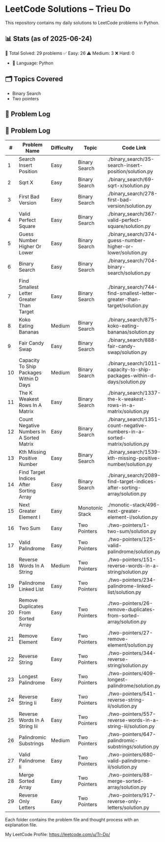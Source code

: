 # LeetCode Solutions – Trieu Do

This repository contains my daily solutions to LeetCode problems in Python.

## 📊 Stats (as of 2025-06-24)
🧠 Total Solved: 29 problems
✅ Easy: 26
⚠️ Medium: 3
❌ Hard: 0
- 💬 Language: Python

## 🗂 Topics Covered
- Binary Search
- Two pointers

## 📁 Problem Log

## 📁 Problem Log

| #  | Problem Name                              | Difficulty   | Topic           | Code Link                                                                  |
|----|-------------------------------------------|--------------|------------------|----------------------------------------------------------------------------|
| 1  | Search Insert Position                    | Easy         | Binary Search    | ./binary_search/35-search-insert-position/solution.py                      |
| 2  | Sqrt X                                    | Easy         | Binary Search    | ./binary_search/69-sqrt-x/solution.py                                      |
| 3  | First Bad Version                         | Easy         | Binary Search    | ./binary_search/278-first-bad-version/solution.py                          |
| 4  | Valid Perfect Square                      | Easy         | Binary Search    | ./binary_search/367-valid-perfect-square/solution.py                       |
| 5  | Guess Number Higher Or Lower              | Easy         | Binary Search    | ./binary_search/374-guess-number-higher-or-lower/solution.py               |
| 6  | Binary Search                             | Easy         | Binary Search    | ./binary_search/704-binary-search/solution.py                              |
| 7  | Find Smallest Letter Greater Than Target  | Easy         | Binary Search    | ./binary_search/744-find-smallest-letter-greater-than-target/solution.py   |
| 8  | Koko Eating Bananas                       | Medium       | Binary Search    | ./binary_search/875-koko-eating-bananas/solution.py                        |
| 9  | Fair Candy Swap                           | Easy         | Binary Search    | ./binary_search/888-fair-candy-swap/solution.py                            |
| 10 | Capacity To Ship Packages Within D Days   | Medium       | Binary Search    | ./binary_search/1011-capacity-to-ship-packages-within-d-days/solution.py   |
| 11 | The K Weakest Rows In A Matrix            | Easy         | Binary Search    | ./binary_search/1337-the-k-weakest-rows-in-a-matrix/solution.py            |
| 12 | Count Negative Numbers In A Sorted Matrix | Easy         | Binary Search    | ./binary_search/1351-count-negative-numbers-in-a-sorted-matrix/solution.py |
| 13 | Kth Missing Positive Number               | Easy         | Binary Search    | ./binary_search/1539-kth-missing-positive-number/solution.py               |
| 14 | Find Target Indices After Sorting Array   | Easy         | Binary Search    | ./binary_search/2089-find-target-indices-after-sorting-array/solution.py   |
| 15 | Next Greater Element I                    | Easy         | Monotonic Stack  | ./monotic-stack/496-next-greater-element-i/solution.py                     |
| 16 | Two Sum                                   | Easy         | Two Pointers     | ./two-pointers/1-two-sum/solution.py                                       |
| 17 | Valid Palindrome                          | Easy         | Two Pointers     | ./two-pointers/125-valid-palindrome/solution.py                            |
| 18 | Reverse Words In A String                 | Medium       | Two Pointers     | ./two-pointers/151-reverse-words-in-a-string/solution.py                   |
| 19 | Palindrome Linked List                    | Easy         | Two Pointers     | ./two-pointers/234-palindrome-linked-list/solution.py                      |
| 20 | Remove Duplicates From Sorted Array       | Easy         | Two Pointers     | ./two-pointers/26-remove-duplicates-from-sorted-array/solution.py          |
| 21 | Remove Element                            | Easy         | Two Pointers     | ./two-pointers/27-remove-element/solution.py                               |
| 22 | Reverse String                            | Easy         | Two Pointers     | ./two-pointers/344-reverse-string/solution.py                              |
| 23 | Longest Palindrome                        | Easy         | Two Pointers     | ./two-pointers/409-longest-palindrome/solution.py                          |
| 24 | Reverse String Ii                         | Easy         | Two Pointers     | ./two-pointers/541-reverse-string-ii/solution.py                           |
| 25 | Reverse Words In A String Iii             | Easy         | Two Pointers     | ./two-pointers/557-reverse-words-in-a-string-iii/solution.py               |
| 26 | Palindromic Substrings                    | Medium       | Two Pointers     | ./two-pointers/647-palindromic-substrings/solution.py                      |
| 27 | Valid Palindrome Ii                       | Easy         | Two Pointers     | ./two-pointers/680-valid-palindrome-ii/solution.py                         |
| 28 | Merge Sorted Array                        | Easy         | Two Pointers     | ./two-pointers/88-merge-sorted-array/solution.py                           |
| 29 | Reverse Only Letters                      | Easy         | Two Pointers     | ./two-pointers/917-reverse-only-letters/solution.py                        |


Each folder contains the problem file and thought process with an explanation file.

My LeetCode Profile:
https://leetcode.com/u/Tr-Do/